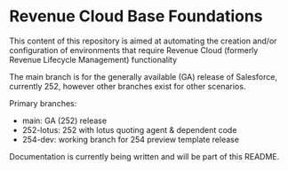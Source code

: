 # Revenue Cloud Base Foundations

This content of this repository is aimed at automating the creation and/or configuration of environments that require Revenue Cloud (formerly Revenue Lifecycle Management) functionality

The main branch is for the generally available (GA) release of Salesforce, currently 252, however other branches exist for other scenarios.

Primary branches:
* main: GA (252) release
* 252-lotus: 252 with lotus quoting agent & dependent code
* 254-dev: working branch for 254 preview template release


Documentation is currently being written and will be part of this README. 